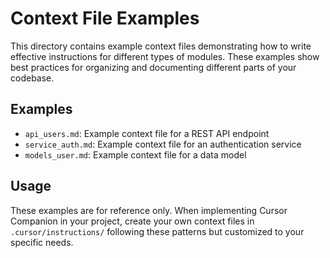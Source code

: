 # Context File Examples

This directory contains example context files demonstrating how to write effective instructions for different types of modules. These examples show best practices for organizing and documenting different parts of your codebase.

## Examples

- `api_users.md`: Example context file for a REST API endpoint
- `service_auth.md`: Example context file for an authentication service
- `models_user.md`: Example context file for a data model

## Usage

These examples are for reference only. When implementing Cursor Companion in your project, create your own context files in `.cursor/instructions/` following these patterns but customized to your specific needs.